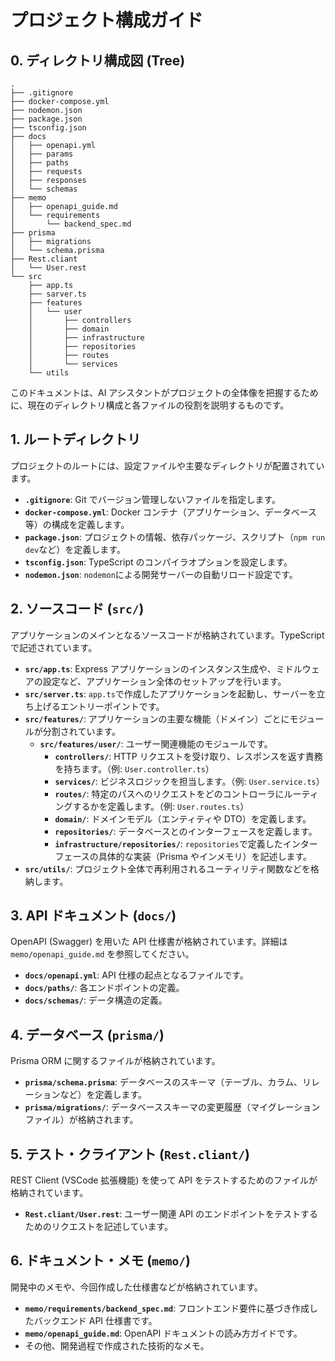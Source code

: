 # プロジェクト構成ガイド

## 0. ディレクトリ構成図 (Tree)

```
.
├── .gitignore
├── docker-compose.yml
├── nodemon.json
├── package.json
├── tsconfig.json
├── docs
│   ├── openapi.yml
│   ├── params
│   ├── paths
│   ├── requests
│   ├── responses
│   └── schemas
├── memo
│   ├── openapi_guide.md
│   └── requirements
│       └── backend_spec.md
├── prisma
│   ├── migrations
│   └── schema.prisma
├── Rest.cliant
│   └── User.rest
└── src
    ├── app.ts
    ├── sarver.ts
    ├── features
    │   └── user
    │       ├── controllers
    │       ├── domain
    │       ├── infrastructure
    │       ├── repositories
    │       ├── routes
    │       └── services
    └── utils
```

このドキュメントは、AI アシスタントがプロジェクトの全体像を把握するために、現在のディレクトリ構成と各ファイルの役割を説明するものです。

## 1. ルートディレクトリ

プロジェクトのルートには、設定ファイルや主要なディレクトリが配置されています。

- **`.gitignore`**: Git でバージョン管理しないファイルを指定します。
- **`docker-compose.yml`**: Docker コンテナ（アプリケーション、データベース等）の構成を定義します。
- **`package.json`**: プロジェクトの情報、依存パッケージ、スクリプト（`npm run dev`など）を定義します。
- **`tsconfig.json`**: TypeScript のコンパイラオプションを設定します。
- **`nodemon.json`**: `nodemon`による開発サーバーの自動リロード設定です。

## 2. ソースコード (`src/`)

アプリケーションのメインとなるソースコードが格納されています。TypeScript で記述されています。

- **`src/app.ts`**: Express アプリケーションのインスタンス生成や、ミドルウェアの設定など、アプリケーション全体のセットアップを行います。
- **`src/server.ts`**: `app.ts`で作成したアプリケーションを起動し、サーバーを立ち上げるエントリーポイントです。
- **`src/features/`**: アプリケーションの主要な機能（ドメイン）ごとにモジュールが分割されています。
  - **`src/features/user/`**: ユーザー関連機能のモジュールです。
    - **`controllers/`**: HTTP リクエストを受け取り、レスポンスを返す責務を持ちます。（例: `User.controller.ts`）
    - **`services/`**: ビジネスロジックを担当します。（例: `User.service.ts`）
    - **`routes/`**: 特定のパスへのリクエストをどのコントローラにルーティングするかを定義します。（例: `User.routes.ts`）
    - **`domain/`**: ドメインモデル（エンティティや DTO）を定義します。
    - **`repositories/`**: データベースとのインターフェースを定義します。
    - **`infrastructure/repositories/`**: `repositories`で定義したインターフェースの具体的な実装（Prisma やインメモリ）を記述します。
- **`src/utils/`**: プロジェクト全体で再利用されるユーティリティ関数などを格納します。

## 3. API ドキュメント (`docs/`)

OpenAPI (Swagger) を用いた API 仕様書が格納されています。詳細は `memo/openapi_guide.md` を参照してください。

- **`docs/openapi.yml`**: API 仕様の起点となるファイルです。
- **`docs/paths/`**: 各エンドポイントの定義。
- **`docs/schemas/`**: データ構造の定義。

## 4. データベース (`prisma/`)

Prisma ORM に関するファイルが格納されています。

- **`prisma/schema.prisma`**: データベースのスキーマ（テーブル、カラム、リレーションなど）を定義します。
- **`prisma/migrations/`**: データベーススキーマの変更履歴（マイグレーションファイル）が格納されます。

## 5. テスト・クライアント (`Rest.cliant/`)

REST Client (VSCode 拡張機能) を使って API をテストするためのファイルが格納されています。

- **`Rest.cliant/User.rest`**: ユーザー関連 API のエンドポイントをテストするためのリクエストを記述しています。

## 6. ドキュメント・メモ (`memo/`)

開発中のメモや、今回作成した仕様書などが格納されています。

- **`memo/requirements/backend_spec.md`**: フロントエンド要件に基づき作成したバックエンド API 仕様書です。
- **`memo/openapi_guide.md`**: OpenAPI ドキュメントの読み方ガイドです。
- その他、開発過程で作成された技術的なメモ。
